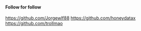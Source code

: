 #### Follow for follow

https://github.com/Jorgewlf88
https://github.com/honeydatax
https://github.com/trollmao

